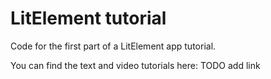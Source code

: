# LitElement tutorial

Code for the first part of a LitElement app tutorial.

You can find the text and video tutorials here:
TODO add link
